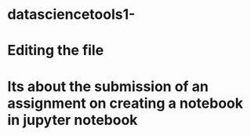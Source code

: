 # datasciencetools1-
# Editing the file
# Its about the submission of an assignment on creating a notebook in jupyter notebook
